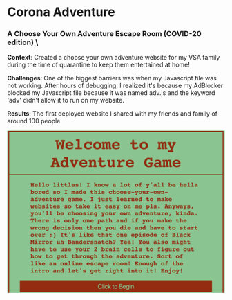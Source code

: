 # Corona Adventure
### A Choose Your Own Adventure Escape Room (COVID-20 edition) \


__Context__:
Created a choose your own adventure website for my VSA family during the time of quarantine to keep them entertained at home!

__Challenges__:
One of the biggest barriers was when my Javascript file was not working. After hours of debugging, I realized it's because my AdBlocker blocked my Javascript file because it was named adv.js and the keyword 'adv' didn't allow it to run on my website.

__Results__:
The first deployed website I shared with my friends and family of around 100 people

![landing page screenshot](/screenshot.png)
